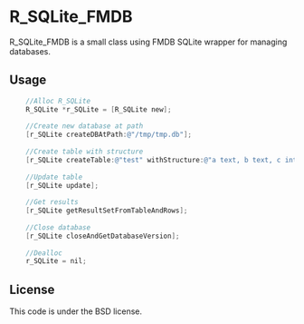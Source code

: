 R_SQLite_FMDB
=================

R_SQLite_FMDB is a small class using FMDB SQLite wrapper for managing databases.

Usage
-------------
```Objective-C
    //Alloc R_SQLite
    R_SQLite *r_SQLite = [R_SQLite new];
    
    //Create new database at path
    [r_SQLite createDBAtPath:@"/tmp/tmp.db"];
    
    //Create table with structure
    [r_SQLite createTable:@"test" withStructure:@"a text, b text, c integer, d double, e double"];
    
    //Update table
    [r_SQLite update];
    
    //Get results
    [r_SQLite getResultSetFromTableAndRows];
    
    //Close database
    [r_SQLite closeAndGetDatabaseVersion];
    
    //Dealloc
    r_SQLite = nil;
```

License
--------

This code is under the BSD license.

